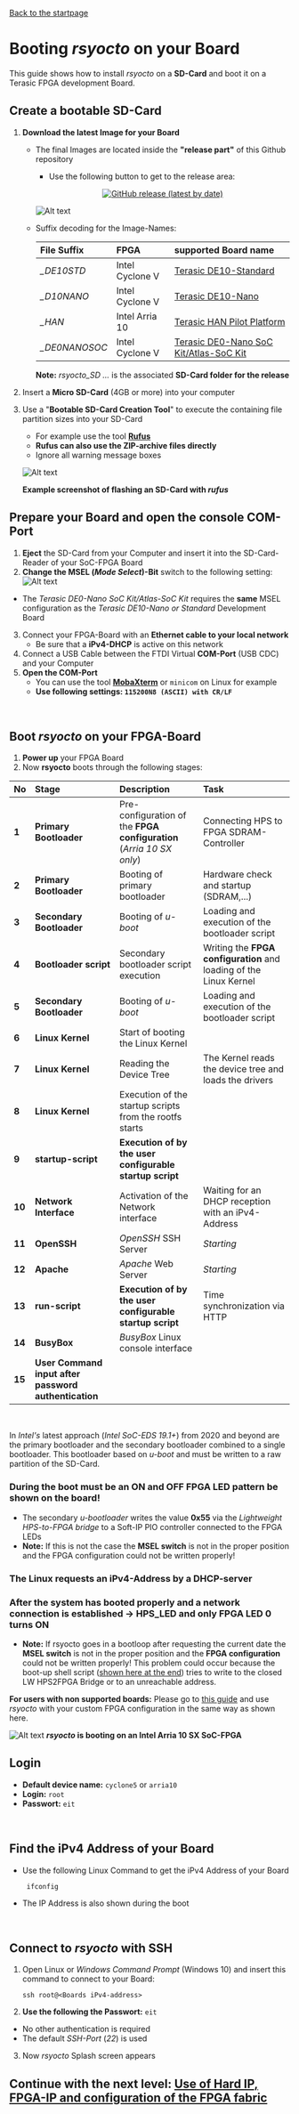  [Back to the startpage](https://github.com/robseb/rsyocto)
 
# Booting *rsyocto* on your Board
This guide shows how to install *rsyocto* on a **SD-Card** and boot it on a Terasic FPGA development Board. 

## Create a bootable SD-Card 
1. **Download the latest Image for your Board**
    * The final Images are located inside the **"release part"** of this Github repository
        * Use the following button to get to the release area:  
       <p align="center">
        <a href="https://github.com/robseb/rsyocto/releases">
         <img alt="GitHub release (latest by date)" src="https://img.shields.io/github/v/release/robseb/rsyocto">
        </a>	 
       </p>
       
      ![Alt text](releasepart2.png?raw=true "relase part")
    
    * Suffix decoding for the Image-Names:
    
      | File Suffix | FPGA | supported Board name 
      |:--|:--|:--|
      | *_DE10STD* | Intel Cyclone V | [Terasic DE10-Standard](https://www.terasic.com.tw/cgi-bin/page/archive.pl?Language=English&CategoryNo=167&No=1081)
      | *_D10NANO* | Intel Cyclone V | [Terasic DE10-Nano](https://www.terasic.com.tw/cgi-bin/page/archive.pl?Language=English&CategoryNo=167&No=1046)
      | *_HAN* | Intel Arria 10 | [Terasic HAN Pilot Platform](https://www.terasic.com.tw/cgi-bin/page/archive.pl?Language=English&CategoryNo=228&No=1133)
      | *_DE0NANOSOC* | Intel Cyclone V | [Terasic DE0-Nano SoC Kit/Atlas-SoC Kit](https://www.terasic.com.tw/cgi-bin/page/archive.pl?Language=English&CategoryNo=167&No=941&PartNo=1)
      
      **Note:** *rsyocto_SD ...* is the associated **SD-Card folder for the release** 
 2. Insert a **Micro SD-Card** (4GB or more) into your computer  
 3. Use a "**Bootable SD-Card Creation Tool**" to execute the containing file partition sizes into your SD-Card
    * For example use the tool [**Rufus**](https://rufus.ie/) 
    * **Rufus can also use the ZIP-archive files directly**
    * Ignore all warning message boxes

      
    ![Alt text](rufusSDbuilf2.png?raw=true "rufus")

    **Example screenshot of flashing an SD-Card with *rufus***
    <br>

  ## Prepare your Board and open the console COM-Port
  1. **Eject** the SD-Card from your Computer and insert it into the SD-Card-Reader of your SoC-FPGA Board
  2. **Change the MSEL (*Mode Select*)-Bit** switch to the following setting: 
   ![Alt text](requiredMSEL.jpg?raw=true "Required MSEL-Bit Switch Selection")
   
  * The *Terasic DE0-Nano SoC Kit/Atlas-SoC Kit* requires the **same** MSEL configuration as the *Terasic DE10-Nano or Standard* Development Board
  3. Connect your FPGA-Board with an **Ethernet cable to your local network**
     * Be sure that a **iPv4-DHCP** is active on this network 
  4. Connect a USB Cable between the FTDI Virtual **COM-Port** (USB CDC) and your Computer
  5. **Open the COM-Port**
     * You can use the tool [**MobaXterm**](https://mobaxterm.mobatek.net/) or `minicom` on Linux for example
     * **Use following settings: `115200N8 (ASCII) with CR/LF`**
<br>
    
## Boot *rsyocto* on your FPGA-Board
  1. **Power up** your FPGA Board
  2. Now **rsyocto** boots through the following stages:
  
   | No | Stage | Description | Task 
   |:--|:--|:--|:--|
   | **1** | **Primary Bootloader** | Pre-configuration of the **FPGA configuration** (*Arria 10 SX only*) | Connecting HPS to FPGA SDRAM-Controller 
   | **2** | **Primary Bootloader** | Booting of primary bootloader | Hardware check and startup (SDRAM,...)
   | **3** | **Secondary Bootloader** | Booting of *u-boot* | Loading and execution of the bootloader script
   | **4** | **Bootloader script** | Secondary bootloader script execution | Writing the **FPGA configuration** and loading of the Linux Kernel
   | **5** | **Secondary Bootloader** | Booting of *u-boot* | Loading and execution of the bootloader script
   | **6** | **Linux Kernel** | Start of booting the Linux Kernel |  
   | **7** | **Linux Kernel** | Reading the Device Tree | The Kernel reads the device tree and loads the drivers 
   | **8** | **Linux Kernel** | Execution of the startup scripts from the rootfs starts | 
   | **9** | **startup-script** | **Execution of by the user configurable startup script** |
   | **10** | **Network Interface** | Activation of the Network interface | Waiting for an DHCP reception with an iPv4-Address
   | **11** | **OpenSSH** | *OpenSSH* SSH Server  | *Starting*
   | **12** | **Apache** | *Apache* Web Server  | *Starting*
   | **13** | **run-script** | **Execution of by the user configurable startup script** | Time synchronization via HTTP
   | **14** | **BusyBox** | *BusyBox* Linux console interface | 
   | **15** | **User Command input after password authentication** |
   <br>
    

  In *Intel's* latest approach (*Intel SoC-EDS 19.1+*)  from 2020 and beyond are the primary bootloader and the secondary bootloader combined to a single bootloader. This bootloader based on *u-boot* and must be written to a raw partition of the SD-Card.
   
  ### **During the boot must be an ON and OFF FPGA LED pattern be shown on the board!**
   * The secondary *u-bootloader* writes the value **0x55** via the *Lightweight HPS-to-FPGA bridge* to a Soft-IP PIO controller connected to the FPGA LEDs
   * **Note:** If this is not the case the **MSEL switch** is not in the proper position and the FPGA configuration could not be written properly!
  ### **The Linux requests an iPv4-Address by a DHCP-server**
  ### **After the system has booted properly and a network connection is established -> HPS_LED and only FPGA LED 0 turns ON** 
   * **Note:** If rsyocto goes in a bootloop after requesting the current date the **MSEL switch** is not in the proper position and the **FPGA configuration** could not be written properly! This problem could occur because the boot-up shell script ([shown here at the end](https://github.com/robseb/rsyocto/blob/rsyocto-1.042/doc/guides/6_newFPGAconf.md)) tries to write to the closed LW HPS2FPGA Bridge or to an unreachable address.

**For users with non supported boards:** Please go to [this guide](https://github.com/robseb/rsyocto/blob/rsYocto-1.042/doc/guides/7_customVersions.md) and use *rsyocto* with your custom FPGA configuration in the same way as shown here.
<br>
  
   ![Alt text](rsYoctoArria10BootLog.gif?raw=true "rufus")
   ***rsyocto* is booting on an Intel Arria 10 SX SoC-FPGA**
  
  
## Login
* **Default device name:** `cyclone5` or `arria10` 
* **Login:** `root`
* **Passwort:**  `eit`
 <br>
 
 ## Find the iPv4 Address of your Board
 * Use the following Linux Command to get the iPv4 Address of your Board
     ````shell
      ifconfig
     ```` 
 * The IP Address is also shown during the boot
 <br> 
 
## Connect to *rsyocto* with SSH
1. Open Linux or *Windows Command Prompt* (Windows 10) and insert this command to connect to your Board: 
    ```
    ssh root@<Boards iPv4-address>
    ```
2. **Use the following the Passwort:** `eit`
  * No other authentication is required
  * The default *SSH-Port* (*22*) is used 
3. Now *rsyocto* Splash screen appears

 ## Continue with the next level: [Use of Hard IP, FPGA-IP and configuration of the FPGA fabric](2_FPGA_HARDIP.md)
